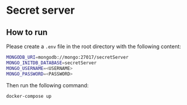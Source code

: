 # Secret server
## How to run

Please create a `.env` file in the root directory with the following content:

```bash
MONGODB_URI=mongodb://mongo:27017/secretServer
MONGO_INITDB_DATABASE=secretServer
MONGO_USERNAME=<USERNAME>
MONGO_PASSWORD=<PASSWORD>
```

Then run the following command:

```bash
docker-compose up
```